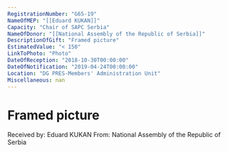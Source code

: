 ```yaml
---
RegistrationNumber: "G65-19"
NameOfMEP: "[[Eduard KUKAN]]"
Capacity: "Chair of SAPC Serbia"
NameOfDonor: "[[National Assembly of the Republic of Serbia]]"
DescriptionOfGift: "Framed picture"
EstimatedValue: "< 150"
LinkToPhoto: "Photo"
DateOfReception: "2018-10-30T00:00:00"
DateOfNotification: "2019-04-24T00:00:00"
Location: "DG PRES-Members' Administration Unit"
Miscellaneous: nan
---
```


# Framed picture

Received by: Eduard KUKAN
From: National Assembly of the Republic of Serbia
